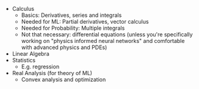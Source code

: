 - Calculus
	- Basics: Derivatives, series and integrals
	- Needed for ML: Partial derivatives, vector calculus
	- Needed for Probability: Multiple integrals
	- Not that necessary: differential equations (unless you're specifically working on "physics informed neural networks" and comfortable with advanced physics and PDEs)
- Linear Algebra
- Statistics
	- E.g. regression
- Real Analysis (for theory of ML)
	- Convex analysis and optimization